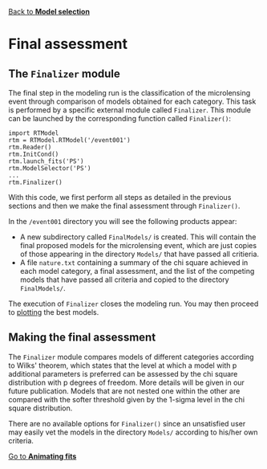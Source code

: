 [Back to **Model selection**](ModelSelection.md)

# Final assessment

## The `Finalizer` module

The final step in the modeling run is the classification of the microlensing event through comparison of models obtained for each category. This task is performed by a specific external module called `Finalizer`. This module can be launched by the corresponding function called `Finalizer()`:

```
import RTModel
rtm = RTModel.RTModel('/event001')
rtm.Reader()
rtm.InitCond()
rtm.launch_fits('PS')
rtm.ModelSelector('PS')
...
rtm.Finalizer()
```

With this code, we first perform all steps as detailed in the previous sections and then we make the final assessment through `Finalizer()`.

In the `/event001` directory you will see the following products appear:
- A new subdirectory called `FinalModels/` is created. This will contain the final proposed models for the microlensing event, which are just copies of those appearing in the directory `Models/` that have passed all critieria.
- A file `nature.txt` containing a summary of the chi square achieved in each model category, a final assessment, and the list of the competing models that have passed all criteria and copied to the directory `FinalModels/`.

The execution of `Finalizer` closes the modeling run. You may then proceed to [plotting](PlotModel.md) the best models.

## Making the final assessment

The `Finalizer` module compares models of different categories according to Wilks' theorem, which states that the level at which a model with p additional parameters is preferred can be assessed by the chi square distribution with p degrees of freedom. More details will be given in our future publication. Models that are not nested one within the other are compared with the softer threshold given by the 1-sigma level in the chi square distribution.

There are no available options for `Finalizer()` since an unsatisfied user may easily vet the models in the directory `Models/` according to his/her own criteria.

[Go to **Animating fits**](Animation.md)
